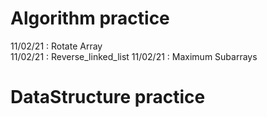 # Algorithm practice 
11/02/21 : Rotate Array<br>
11/02/21 : Reverse_linked_list
11/02/21 : Maximum Subarrays
# DataStructure practice
